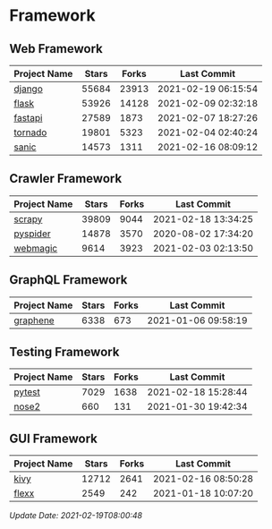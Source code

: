 # Framework

## Web Framework
| Project Name | Stars | Forks | Last Commit |
| ------------ | ----- | ----- | ----------- |
| [django](https://github.com/django/django) | 55684 | 23913 | 2021-02-19 06:15:54 |
| [flask](https://github.com/pallets/flask) | 53926 | 14128 | 2021-02-09 02:32:18 |
| [fastapi](https://github.com/tiangolo/fastapi) | 27589 | 1873 | 2021-02-07 18:27:26 |
| [tornado](https://github.com/tornadoweb/tornado) | 19801 | 5323 | 2021-02-04 02:40:24 |
| [sanic](https://github.com/sanic-org/sanic) | 14573 | 1311 | 2021-02-16 08:09:12 |

## Crawler Framework
| Project Name | Stars | Forks | Last Commit |
| ------------ | ----- | ----- | ----------- |
| [scrapy](https://github.com/scrapy/scrapy) | 39809 | 9044 | 2021-02-18 13:34:25 |
| [pyspider](https://github.com/binux/pyspider) | 14878 | 3570 | 2020-08-02 17:34:20 |
| [webmagic](https://github.com/code4craft/webmagic) | 9614 | 3923 | 2021-02-03 02:13:50 |

## GraphQL Framework
| Project Name | Stars | Forks | Last Commit |
| ------------ | ----- | ----- | ----------- |
| [graphene](https://github.com/graphql-python/graphene) | 6338 | 673 | 2021-01-06 09:58:19 |

## Testing Framework
| Project Name | Stars | Forks | Last Commit |
| ------------ | ----- | ----- | ----------- |
| [pytest](https://github.com/pytest-dev/pytest) | 7029 | 1638 | 2021-02-18 15:28:44 |
| [nose2](https://github.com/nose-devs/nose2) | 660 | 131 | 2021-01-30 19:42:34 |

## GUI Framework
| Project Name | Stars | Forks | Last Commit |
| ------------ | ----- | ----- | ----------- |
| [kivy](https://github.com/kivy/kivy) | 12712 | 2641 | 2021-02-16 08:50:28 |
| [flexx](https://github.com/flexxui/flexx) | 2549 | 242 | 2021-01-18 10:07:20 |

*Update Date: 2021-02-19T08:00:48*